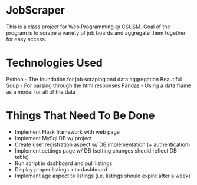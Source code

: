 # JobScraper
This is a class project for Web Programming @ CSUSM.
Goal of the program is to scrape a variety of job boards and
aggregate them together for easy access.

# Technologies Used
Python - The foundation for job scraping and data aggregation
Beautiful Soup - For parsing through the html responses
Pandas - Using a data frame as a model for all of the data

# Things That Need To Be Done
- Implement Flask framework with web page
- Implement MySql DB w/ project
- Create user registration aspect w/ DB implementation (+ authentication)
- Implement settings page w/ DB (setting changes should reflect DB table)
- Run script in dashboard and pull listings
- Display proper listings into dashboard
- Implement age aspect to listings (i.e. listings should expire after a week)
